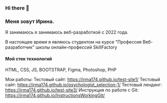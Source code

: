 ### Hi there 👋
###  Меня зовут Ирина.
 Я занимаюсь  я занимаюсь веб-разработкой с 2022 года.

В настоящее время  я являюсь студентом на курсе "Профессия Веб-разработчик"
школы онлайн-профессий SkillFactory

#### Мой стек технологий
HTML, CSS, JS, BOOTSTRAP, Figma, Photoshop, PHP

Мои работы:
Тестовый сайт: https://irma174.github.io/test-site1/
Тестовый сайт: https://irma174.github.io/psychologist_selection-1/
Тестовый лендинг: https://irma174.github.io/test-site3/
Инструкция по работе с Git: https://irma174.github.io/InstructionsWorkingGit/


